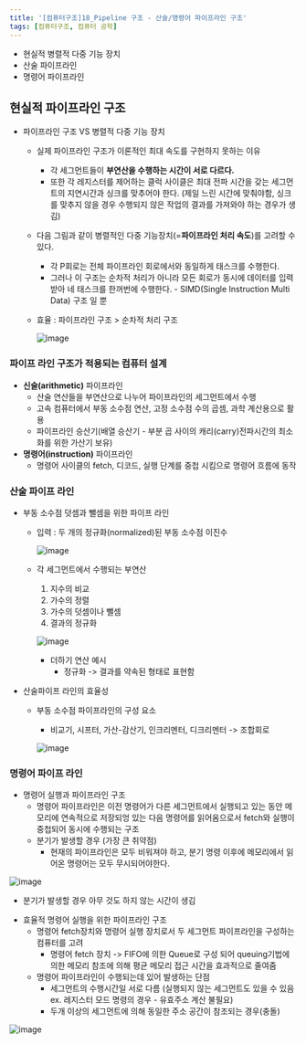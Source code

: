 ```yaml
---
title: '[컴퓨터구조]18_Pipeline 구조 - 산술/명령어 파이프라인 구조'
tags: [컴퓨터구조, 컴퓨터 공학]
---
```


- 현실적 병렬적 다중 기능 장치
- 산술 파이프라인
- 명령어 파이프라인

## 현실적 파이프라인 구조

- 파이프라인 구조 VS 병렬적 다중 기능 장치

  - 실제 파이프라인 구조가 이론적인 최대 속도를 구현하지 못하는 이유

    - 각 세그먼트들이 **부연산을 수행하는 시간이 서로 다르다.**
    - 또한 각 레지스터를 제어하는 클럭 사이클은 최대 전파 시간을 갖는 세그먼트의 지연시간과 싱크를 맞추어야 한다. (제일 느린 시간에 맞춰야함, 싱크를 맞추지 않을 경우 수행되지 않은 작업의 결과를 가져와야 하는 경우가 생김)

  - 다음 그림과 같이 병렬적인 다중 기능장치(=**파이프라인 처리 속도**)를 고려할 수 있다.

    - 각 P회로는 전체 파이프라인 회로에서와 동일하게 태스크를 수행한다.
    - 그러나 이 구조는 순차적 처리가 아니라 모든 회로가 동시에 데이터를 입력받아 네 태스크를 한꺼번에 수행한다. - SIMD(Single Instruction Multi Data) 구조 일 뿐

  - 효율 : 파이프라인 구조 > 순차적 처리 구조

    ![image](https://user-images.githubusercontent.com/53068706/119457543-c2fbbb00-bd76-11eb-871e-7093aaeb8600.png)

### 파이프 라인 구조가 적용되는 컴퓨터 설계

- **신술(arithmetic)** 파이프라인
  - 산술 연산들을 부연산으로 나누어 파이프라인의 세그먼트에서 수행
  - 고속 컴퓨터에서 부동 소수점 연산, 고정 소수점 수의 곱셈, 과학 계산용으로 활용
  - 파이프라인 승산기(배열 승산기 - 부분 곱 사이의 캐리(carry)전파시간의 최소화를 위한 가산기 보유)
- **명령어(instruction)** 파이프라인
  - 명령어 사이클의 fetch, 디코드, 실행 단계를 중첩 시킴으로 명령어 흐름에 동작

### 산술 파이프 라인

- 부동 소수점 덧셈과 뺄셈을 위한 파이프 라인

  - 입력 : 두 개의 정규화(normalized)된 부동 소수점 이진수

    ![image](https://user-images.githubusercontent.com/53068706/119498042-2bab5d80-bda0-11eb-8e06-7e0486aba13f.png)

  - 각 세그먼트에서 수행되는 부연산

    1. 지수의 비교
    2. 가수의 정렬
    3. 가수의 덧셈이나 뺄셈
    4. 결과의 정규화

    ![image](https://user-images.githubusercontent.com/53068706/119498323-762cda00-bda0-11eb-850e-7afd7fee8e84.png)

    - 더하기 연산 예시
      - 정규화 -> 결과를 약속된 형태로 표현함

- 산술파이프 라인의 효율성

  - 부동 소수점 파이프라인의 구성 요소

    - 비교기, 시프터, 가산-감산기, 인크리멘터, 디크리멘터 -> 조합회로

    ![image](https://user-images.githubusercontent.com/53068706/119498917-1edb3980-bda1-11eb-8c4a-f6f0b4e9877a.png)

### 명령어 파이프 라인

- 명령어 실행과 파이프라인 구조
  - 명령어 파이프라인은 이전 명령어가 다른 세그먼트에서 실행되고 있는 동안 메모리에 연속적으로 저장되엉 있는 다음 명령어를 읽어옴으로서 fetch와 실행이 중첩되어 동시에 수행되는 구조
  - 분기가 발생할 경우 (가장 큰 취약점)
    - 현재의 파이프라인은 모두 비워져야 하고, 분기 명령 이후에 메모리에서 읽어온 명령어는 모두 무시되어야한다.

![image](https://user-images.githubusercontent.com/53068706/119499424-aaed6100-bda1-11eb-9288-932ff74c7a21.png)

- 분기가 발생할 경우 아무 것도 하지 않는 시간이 생김

* 효율적 명령어 실행을 위한 파이프라인 구조
  - 명령어 fetch장치와 명령어 실행 장치로서 두 세그먼트 파이프라인을 구성하는 컴퓨터를 고려
    - 명령어 fetch 장치 -> FIFO에 의한 Queue로 구성 되어 queuing기법에 의한 메모리 참조에 의해 평균 메모리 접근 시간을 효과적으로 줄여줌
  - 명령어 파이프라인이 수행되는데 있어 발생하는 단점
    - 세그먼트의 수행시간일 서로 다름 (실행되지 않는 세그먼트도 있을 수 있음 ex. 레지스터 모드 명령의 경우 - 유효주소 계산 불필요)
    - 두개 이상의 세그먼트에 의해 동일한 주소 공간이 참조되는 경우(충돌)

![image](https://user-images.githubusercontent.com/53068706/119500098-62827300-bda2-11eb-9588-e2f9bbc8f7d1.png)
